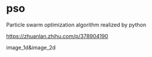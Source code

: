 # pso

Particle swarm optimization algorithm realized by python

https://zhuanlan.zhihu.com/p/378904190

image_1d&image_2d
